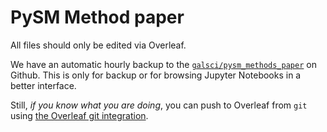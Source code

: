 # PySM Method paper

All files should only be edited via Overleaf.

We have an automatic hourly backup to the [`galsci/pysm_methods_paper`](https://github.com/galsci/pysm_methods_paper/) on Github.
This is only for backup or for browsing Jupyter Notebooks in a better interface.

Still, *if you know what you are doing*, you can push to Overleaf from `git` using [the Overleaf git integration](https://www.overleaf.com/learn/how-to/Git_integration).